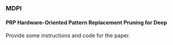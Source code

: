 ### MDPI
#### PRP Hardware-Oriented Pattern Replacement Pruning for Deep

Provide some instructions and code for the paper.
